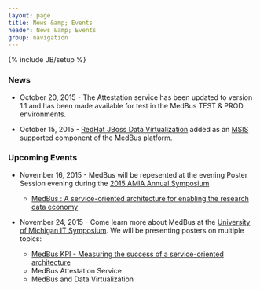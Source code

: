 ```yaml
---
layout: page
title: News &amp; Events
header: News &amp; Events
group: navigation
---
```

{% include JB/setup %}

### News

* October 20, 2015 - The Attestation service has been updated to version 1.1 and has been made available for test in the MedBus TEST & PROD environments.

* October 15, 2015 - [RedHat JBoss Data Virtualization](http://www.jboss.org/products/datavirt/overview/) added as an [MSIS](http://msis.med.umich.edu/) supported component of the MedBus platform. 

### Upcoming Events

* November 16, 2015 - MedBus will be repesented at the evening Poster Session evening during the [2015 AMIA Annual Symposium](https://www.amia.org/amia2015)
  - [MedBus : A service-oriented architecture for enabling the research data economy](assets/pdf/2015_AMIA_MedBus_Poster.pdf)


* November 24, 2015 - Come learn more about MedBus at the [University of Michigan IT Symposium](http://cio.umich.edu/michigan-it/michigan-it-symposium.php). We will be presenting posters on multiple topics:
  - [MedBus KPI - Measuring the success of a service-oriented architecture](assets/pdf/2015_michigan_it_medbus_kpi.pdf)
  - MedBus Attestation Service
  - MedBus and Data Virtualization

